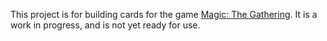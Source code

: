 This project is for building cards for the game [Magic: The Gathering](https://magic.wizards.com/en). It is a work in progress, and is not yet ready for use.